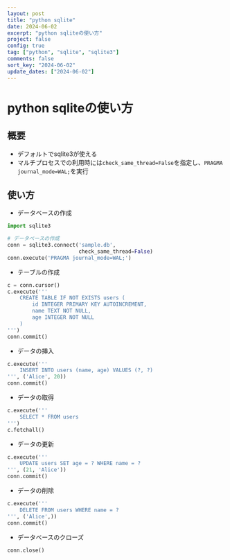 ```yaml
---
layout: post
title: "python sqlite"
date: 2024-06-02
excerpt: "python sqliteの使い方"
project: false
config: true
tag: ["python", "sqlite", "sqlite3"]
comments: false
sort_key: "2024-06-02"
update_dates: ["2024-06-02"]
---
```


# python sqliteの使い方

## 概要
 - デフォルトでsqlite3が使える
 - マルチプロセスでの利用時には`check_same_thread=False`を指定し、`PRAGMA journal_mode=WAL;`を実行

## 使い方

 - データベースの作成

```python
import sqlite3

# データベースの作成
conn = sqlite3.connect('sample.db',
                       check_same_thread=False)
conn.execute('PRAGMA journal_mode=WAL;')
```

 - テーブルの作成


```python
c = conn.cursor()
c.execute('''
    CREATE TABLE IF NOT EXISTS users (
        id INTEGER PRIMARY KEY AUTOINCREMENT,
        name TEXT NOT NULL,
        age INTEGER NOT NULL
    )
''')
conn.commit()
```

 - データの挿入

```python
c.execute('''
    INSERT INTO users (name, age) VALUES (?, ?)
''', ('Alice', 20))
conn.commit()
```

 - データの取得

```python
c.execute('''
    SELECT * FROM users
''')
c.fetchall()
```

 - データの更新

```python
c.execute('''
    UPDATE users SET age = ? WHERE name = ?
''', (21, 'Alice'))
conn.commit()
```

 - データの削除

```python
c.execute('''
    DELETE FROM users WHERE name = ?
''', ('Alice',))
conn.commit()
```

 - データベースのクローズ

```python
conn.close()
```
